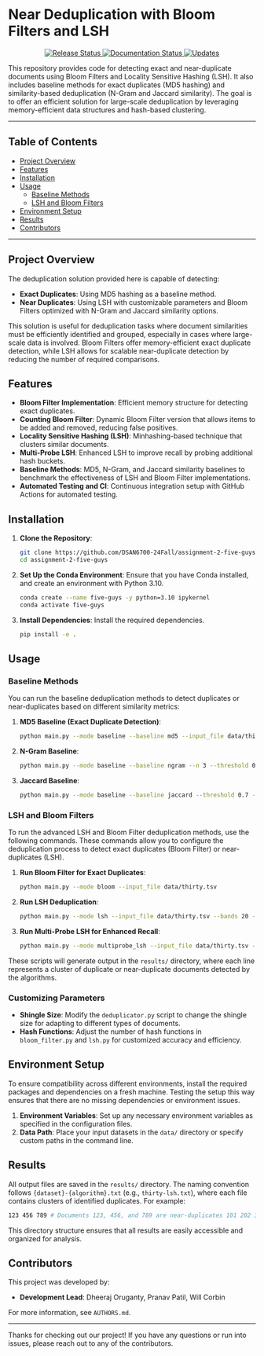# Near Deduplication with Bloom Filters and LSH

<p align="center">
<a href="https://pypi.python.org/pypi/near_dedup">
    <img src="https://img.shields.io/pypi/v/near_dedup.svg"
        alt="Release Status">
</a>

<a href="https://dheerajoruganty.github.io/near_dedup/">
    <img src="https://img.shields.io/website/https/dheerajoruganty.github.io/near_dedup/index.html.svg?label=docs&down_message=unavailable&up_message=available" alt="Documentation Status">
</a>

<a href="https://pyup.io/repos/github/dheerajoruganty/near_dedup/">
<img src="https://pyup.io/repos/github/dheerajoruganty/near_dedup/shield.svg" alt="Updates">
</a>
</p>

This repository provides code for detecting exact and near-duplicate documents using Bloom Filters and Locality Sensitive Hashing (LSH). It also includes baseline methods for exact duplicates (MD5 hashing) and similarity-based deduplication (N-Gram and Jaccard similarity). The goal is to offer an efficient solution for large-scale deduplication by leveraging memory-efficient data structures and hash-based clustering.

---

## Table of Contents

- [Project Overview](#project-overview)
- [Features](#features)
- [Installation](#installation)
- [Usage](#usage)
  - [Baseline Methods](#baseline-methods)
  - [LSH and Bloom Filters](#lsh-and-bloom-filters)
- [Environment Setup](#environment-setup)
- [Results](#results)
- [Contributors](#contributors)

---

## Project Overview

The deduplication solution provided here is capable of detecting:
- **Exact Duplicates**: Using MD5 hashing as a baseline method.
- **Near Duplicates**: Using LSH with customizable parameters and Bloom Filters optimized with N-Gram and Jaccard similarity options.

This solution is useful for deduplication tasks where document similarities must be efficiently identified and grouped, especially in cases where large-scale data is involved. Bloom Filters offer memory-efficient exact duplicate detection, while LSH allows for scalable near-duplicate detection by reducing the number of required comparisons.

## Features

- **Bloom Filter Implementation**: Efficient memory structure for detecting exact duplicates.
- **Counting Bloom Filter**: Dynamic Bloom Filter version that allows items to be added and removed, reducing false positives.
- **Locality Sensitive Hashing (LSH)**: Minhashing-based technique that clusters similar documents.
- **Multi-Probe LSH**: Enhanced LSH to improve recall by probing additional hash buckets.
- **Baseline Methods**: MD5, N-Gram, and Jaccard similarity baselines to benchmark the effectiveness of LSH and Bloom Filter implementations.
- **Automated Testing and CI**: Continuous integration setup with GitHub Actions for automated testing.

## Installation

1. **Clone the Repository**:
    ```bash
    git clone https://github.com/DSAN6700-24Fall/assignment-2-five-guys.git
    cd assignment-2-five-guys
    ```

2. **Set Up the Conda Environment**:
    Ensure that you have Conda installed, and create an environment with Python 3.10.
    ```bash
    conda create --name five-guys -y python=3.10 ipykernel
    conda activate five-guys
    ```

3. **Install Dependencies**:
    Install the required dependencies.
    ```bash
    pip install -e .
    ```

## Usage

### Baseline Methods

You can run the baseline deduplication methods to detect duplicates or near-duplicates based on different similarity metrics:

1. **MD5 Baseline (Exact Duplicate Detection)**:
    ```bash
    python main.py --mode baseline --baseline md5 --input_file data/thirty.tsv
    ```

2. **N-Gram Baseline**:
    ```bash
    python main.py --mode baseline --baseline ngram --n 3 --threshold 0.8 --input_file data/thirty.tsv
    ```

3. **Jaccard Baseline**:
    ```bash
    python main.py --mode baseline --baseline jaccard --threshold 0.7 --input_file data/thirty.tsv
    ```

### LSH and Bloom Filters

To run the advanced LSH and Bloom Filter deduplication methods, use the following commands. These commands allow you to configure the deduplication process to detect exact duplicates (Bloom Filter) or near-duplicates (LSH).

1. **Run Bloom Filter for Exact Duplicates**:
    ```bash
    python main.py --mode bloom --input_file data/thirty.tsv
    ```

2. **Run LSH Deduplication**:
    ```bash
    python main.py --mode lsh --input_file data/thirty.tsv --bands 20 --rows 5
    ```

3. **Run Multi-Probe LSH for Enhanced Recall**:
    ```bash
    python main.py --mode multiprobe_lsh --input_file data/thirty.tsv --bands 20 --rows 5 --probes 3
    ```

These scripts will generate output in the `results/` directory, where each line represents a cluster of duplicate or near-duplicate documents detected by the algorithms.

### Customizing Parameters

- **Shingle Size**: Modify the `deduplicator.py` script to change the shingle size for adapting to different types of documents.
- **Hash Functions**: Adjust the number of hash functions in `bloom_filter.py` and `lsh.py` for customized accuracy and efficiency.

## Environment Setup

To ensure compatibility across different environments, install the required packages and dependencies on a fresh machine. Testing the setup this way ensures that there are no missing dependencies or environment issues.

1. **Environment Variables**: Set up any necessary environment variables as specified in the configuration files.
2. **Data Path**: Place your input datasets in the `data/` directory or specify custom paths in the command line.

## Results

All output files are saved in the `results/` directory. The naming convention follows `{dataset}-{algorithm}.txt` (e.g., `thirty-lsh.txt`), where each file contains clusters of identified duplicates. For example:

```bash
123 456 789 # Documents 123, 456, and 789 are near-duplicates 101 202 303 ...
```


This directory structure ensures that all results are easily accessible and organized for analysis.

## Contributors

This project was developed by:
- **Development Lead**: Dheeraj Oruganty, Pranav Patil, Will Corbin

For more information, see `AUTHORS.md`.

---

Thanks for checking out our project! If you have any questions or run into issues, please reach out to any of the contributors.
